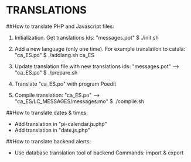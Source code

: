 TRANSLATIONS
============

##How to translate PHP and Javascript files:

  1) Initialization. Get translations ids: "messages.pot"
    $ ./init.sh

  2) Add a new language (only one time). For example translation to català: "ca_ES.po"
    $ ./addlang.sh ca_ES

  3) Update translation file with new translations ids: "messages.pot" --> "ca_ES.po"
    $ ./prepare.sh

  4) Translate "ca_ES.po" with program Poedit

  5) Compile translation: "ca_ES.po" --> "ca_ES/LC_MESSAGES/messages.mo"
    $ ./compile.sh


##How to translate dates & times:

  - Add translation in "pi-calendar.js.php"
  - Add translation in "date.js.php"

##How to translate backend alerts:

  - Use database translation tool of backend
    Commands: import & export

